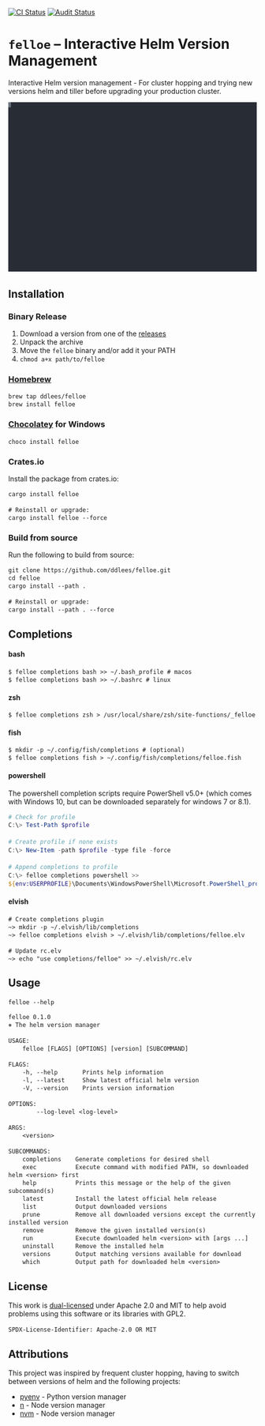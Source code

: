 [![CI Status](https://github.com/ddlees/felloe/workflows/Continuous%20integration/badge.svg)](https://github.com/ddlees/felloe/actions)
[![Audit Status](https://github.com/ddlees/felloe/workflows/Audit/badge.svg)](https://github.com/ddlees/felloe/actions)

# `felloe` – Interactive Helm Version Management

Interactive Helm version management - For cluster hopping and trying new versions helm and tiller before upgrading your production cluster.

![terminal](images/demo.svg)

## Installation

### Binary Release

1) Download a version from one of the [releases](https://github.com/ddlees/felloe/releases)
2) Unpack the archive
3) Move the `felloe` binary and/or add it your PATH
4) `chmod a+x path/to/felloe`

### [Homebrew](https://brew.sh)

``` console
brew tap ddlees/felloe
brew install felloe
```

### [Chocolatey](https://chocolatey.org) for Windows

``` console
choco install felloe
```

### Crates.io

Install the package from crates.io:

``` console
cargo install felloe

# Reinstall or upgrade:
cargo install felloe --force
```

### Build from source

Run the following to build from source:

``` console
git clone https://github.com/ddlees/felloe.git
cd felloe
cargo install --path .

# Reinstall or upgrade:
cargo install --path . --force
```

## Completions

#### bash

``` shell
$ felloe completions bash >> ~/.bash_profile # macos
$ felloe completions bash >> ~/.bashrc # linux
```

#### zsh

``` shell
$ felloe completions zsh > /usr/local/share/zsh/site-functions/_felloe
```

#### fish

``` shell
$ mkdir -p ~/.config/fish/completions # (optional)
$ felloe completions fish > ~/.config/fish/completions/felloe.fish
```

#### powershell

The powershell completion scripts require PowerShell v5.0+ (which comes with Windows 10, but can be downloaded separately for windows 7 or 8.1).

``` powershell
# Check for profile
C:\> Test-Path $profile

# Create profile if none exists
C:\> New-Item -path $profile -type file -force

# Append completions to profile
C:\> felloe completions powershell >>
${env:USERPROFILE}\Documents\WindowsPowerShell\Microsoft.PowerShell_profile.ps1
```

#### elvish

``` shell
# Create completions plugin
~> mkdir -p ~/.elvish/lib/completions
~> felloe completions elvish > ~/.elvish/lib/completions/felloe.elv

# Update rc.elv
~> echo "use completions/felloe" >> ~/.elvish/rc.elv
```

## Usage

`felloe --help`

``` man
felloe 0.1.0
⎈ The helm version manager

USAGE:
    felloe [FLAGS] [OPTIONS] [version] [SUBCOMMAND]

FLAGS:
    -h, --help       Prints help information
    -l, --latest     Show latest official helm version
    -V, --version    Prints version information

OPTIONS:
        --log-level <log-level>    

ARGS:
    <version>    

SUBCOMMANDS:
    completions    Generate completions for desired shell
    exec           Execute command with modified PATH, so downloaded helm <version> first
    help           Prints this message or the help of the given subcommand(s)
    latest         Install the latest official helm release
    list           Output downloaded versions
    prune          Remove all downloaded versions except the currently installed version
    remove         Remove the given installed version(s)
    run            Execute downloaded helm <version> with [args ...]
    uninstall      Remove the installed helm
    versions       Output matching versions available for download
    which          Output path for downloaded helm <version>
```

## License

This work is [dual-licensed](LICENSE) under Apache 2.0 and MIT to help avoid problems using this software or its libraries with GPL2.

`SPDX-License-Identifier: Apache-2.0 OR MIT`


## Attributions

This project was inspired by frequent cluster hopping, having to switch between versions of helm and the following projects:

- [pyenv](https://github.com/pyenv/pyenv) - Python version manager
- [n](https://github.com/tj/n) - Node version manager
- [nvm](https://github.com/nvm-sh/nvm) - Node version manager
